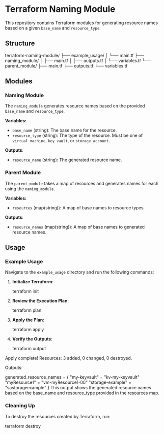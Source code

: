 # Terraform Naming Module

This repository contains Terraform modules for generating resource names based on a given `base_name` and `resource_type`.

## Structure

terraform-naming-module/
├── example_usage/
│ └── main.tf
├── naming_module/
│ ├── main.tf
│ ├── outputs.tf
│ └── variables.tf
└── parent_module/
├── main.tf
├── outputs.tf
└── variables.tf


## Modules

### Naming Module

The `naming_module` generates resource names based on the provided `base_name` and `resource_type`.

**Variables:**
- `base_name` (string): The base name for the resource.
- `resource_type` (string): The type of the resource. Must be one of `virtual_machine`, `key_vault`, or `storage_account`.

**Outputs:**
- `resource_name` (string): The generated resource name.

### Parent Module

The `parent_module` takes a map of resources and generates names for each using the `naming_module`.

**Variables:**
- `resources` (map(string)): A map of base names to resource types.

**Outputs:**
- `resource_names` (map(string)): A map of base names to generated resource names.

## Usage

### Example Usage

Navigate to the `example_usage` directory and run the following commands:

1. **Initialize Terraform**:
    
    terraform init
    

2. **Review the Execution Plan**:
    
    terraform plan
    

3. **Apply the Plan**:
    
    terraform apply
    

4. **Verify the Outputs**:
    
    terraform output
    
Apply complete! Resources: 3 added, 0 changed, 0 destroyed.

Outputs:

generated_resource_names = {
  "my-keyvault" = "kv-my-keyvault"
  "myResource1" = "vm-myResource1-00"
  "storage-example" = "sastorageexample"
}
This output shows the generated resource names based on the base_name and resource_type provided in the resources map.


### Cleaning Up

To destroy the resources created by Terraform, run:


terraform destroy
    
